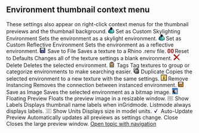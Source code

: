 ---
---


## Environment thumbnail context menu
These settings also appear on right-click context menus for the thumbnail previews and the thumbnail background.
![images/setenvironment.png](images/setenvironment.png)Set as Custom Skylighting Environment
Sets the environment as a skylight environment.
![images/setenvironment.png](images/setenvironment.png)Set as Custom Reflective Environment
Sets the environment as a reflective environment.
![images/savetofile.png](images/savetofile.png)Save to File
Saves a texture to a Rhino .renv file.
![images/reset.png](images/reset.png)Reset to Defaults
Changes all of the texture settings a blank environment.
![images/delete.png](images/delete.png)Delete
Deletes the selected environment.
![images/tags.png](images/tags.png)Tags
Tag textures to group or categorize environments to make searching easier.
![images/duplicate.png](images/duplicate.png)Duplicate
Copies the selected environment to a new texture with the same settings.
![images/removeinstancing.png](images/removeinstancing.png)Remove Instancing
Removes the connection between instanced environment.
![images/savetextureasimage.png](images/savetextureasimage.png)Save as Image
Saves the selected environment as a bitmap image.
![images/floatingpreview.png](images/floatingpreview.png)Floating Preview
Floats the preview image in a resizable window.
![images/showlabels.png](images/showlabels.png)Show Labels
Displays thumbnail name labels when inGridmode.
Listmode always displays labels.
![images/showunits.png](images/showunits.png)Show Units
Displays size in model units.
![images/autoupdatethumbnail.png](images/autoupdatethumbnail.png)Auto-Update Preview
Automatically updates all previews as settings change.
Close
Closes the large preview window.
 [Open topic with navigation](environmentpanel-largepreviewmenu.html) 

